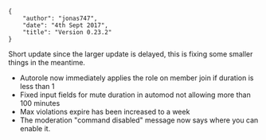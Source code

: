     {
        "author": "jonas747",
        "date": "4th Sept 2017",
        "title": "Version 0.23.2"
    }

Short update since the larger update is delayed, this is fixing some smaller things in the meantime.

 - Autorole now immediately applies the role on member join if duration is less than 1
 - Fixed input fields for mute duration in automod not allowing more than 100 minutes
 - Max violations expire has been increased to a week
 - The moderation "command disabled" message now says where you can enable it.